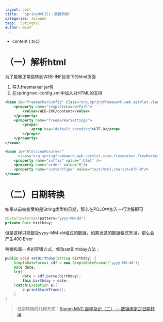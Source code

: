 ```yaml
---
layout: post
title:  "SpringMVC(5)：数据转换"
categories: JavaWeb
tags:  SpringMVC
author: mio4
---
```


* content
{:toc}






# （一）解析html

为了能够正常跳转到WEB-INF目录下的html页面

1. 导入freemarker jar包
2.  在springmvc-config.xml中加入对HTML的支持

```xml
<bean id="freemarkerConfig" class="org.springframework.web.servlet.view.freemarker.FreeMarkerConfigurer">
    <property name="templateLoaderPath">
        <value>/WEB-INF/content</value>
    </property>
    <property name="freemarkerSettings">
        <props>
            <prop key="default_encoding">UTF-8</prop>
        </props>
    </property>
</bean>

<bean id="htmlviewResolver"
      class="org.springframework.web.servlet.view.freemarker.FreeMarkerViewResolver">
    <property name="suffix" value=".html" />
    <property name="order" value="0"/>
    <property name="contentType" value="text/html;charset=UTF-8"/>
</bean>
```

# （二）日期转换

如果从前端接受的是String类型的日期，那么在POJO中加入一行注解即可

```java
@DateTimeFormat(pattern="yyyy-MM-dd")
private Date birthday;
```

但是这样只能接受yyyy-MM-dd格式的数据，如果发送的数据格式有误，那么会产生400 Error

稍微和谐一点的容错方式，修改setBirthday方法：

```java
public void setBirthday(String birthday) {
    SimpleDateFormat sdf = new SimpleDateFormat("yyyy-MM-dd");
    Date date;
    try{
        date = sdf.parse(birthday);
        this.birthday = date;
    }catch(Exception e){
        e.printStackTrace();
    }
}
```





> 日期转换的几种方式：[Spring MVC 自学杂记（二） -- 数据绑定之日期转换](https://blog.csdn.net/mybook201314/article/details/54232480)















